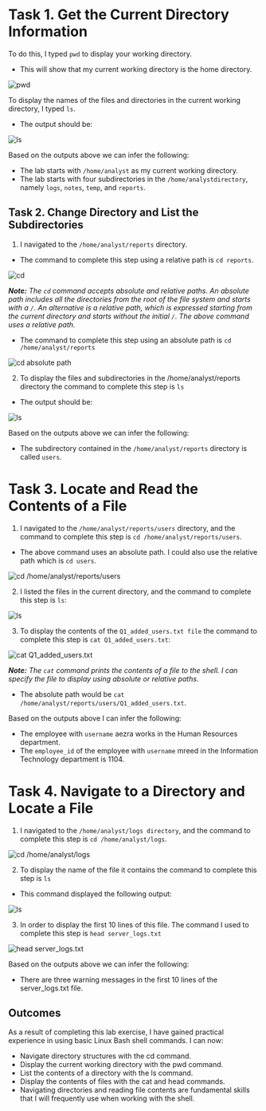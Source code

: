 # Task 1. Get the Current Directory Information

To do this, I typed `pwd` to display your working directory.
* This will show that my current working directory is the home directory.

![pwd](https://github.com/user-attachments/assets/05668ec4-36df-41f4-8059-c0d8b430a9fa)

To display the names of the files and directories in the current working directory, I typed `ls`.
* The output should be:

![ls](https://github.com/user-attachments/assets/867dd533-9b94-45ab-8603-765b44d2fbeb)

Based on the outputs above we can infer the following:
* The lab starts with `/home/analyst` as my current working directory.
* The lab starts with four subdirectories in the `/home/analystdirectory`, namely `logs`, `notes`, `temp`, and `reports`.
  
## Task 2. Change Directory and List the Subdirectories

1. I navigated to the `/home/analyst/reports` directory.
* The command to complete this step using a relative path is `cd reports`.

![cd](https://github.com/user-attachments/assets/0d55f873-51ad-4858-8746-311e5c7c3760)

***Note:** The `cd` command accepts absolute and relative paths. An absolute path includes all the directories from the root of the file system and starts with a `/`. An alternative is a relative path, which is expressed starting from the current directory and starts without the initial `/`. The above command uses a relative path.*

* The command to complete this step using an absolute path is `cd /home/analyst/reports`

![cd absolute path](https://github.com/user-attachments/assets/43b2830a-5acc-4390-80b4-f1043f208ca9)

2. To display the files and subdirectories in the /home/analyst/reports directory the command to complete this step is `ls`
* The output should be:

![ls](https://github.com/user-attachments/assets/3a37c2b3-6375-4d48-9b79-493215499fa3)

Based on the outputs above we can infer the following:
* The subdirectory contained in the `/home/analyst/reports` directory is called `users`.

# Task 3. Locate and Read the Contents of a File

1. I navigated to the `/home/analyst/reports/users` directory, and the command to complete this step is `cd /home/analyst/reports/users`.
* The above command uses an absolute path. I could also use the relative path which is `cd users`.
  
![cd /home/analyst/reports/users](https://github.com/user-attachments/assets/926ae603-0ed6-4d80-9675-61c5d7ff30c4)

2. I listed the files in the current directory, and the command to complete this step is `ls`:

![ls](https://github.com/user-attachments/assets/a081c217-d15c-4c81-9a3e-e0e9ad350b53)

3. To display the contents of the `Q1_added_users.txt file` the command to complete this step is `cat Q1_added_users.txt`:

![cat Q1_added_users.txt](https://github.com/user-attachments/assets/6b81dec1-38f8-4ba8-9995-a2802dc3df96)

***Note:** The `cat` command prints the contents of a file to the shell. I can specify the file to display using absolute or relative paths.*
* The absolute path would be `cat /home/analyst/reports/users/Q1_added_users.txt`.

Based on the outputs above I can infer the following:
* The employee with `username` aezra works in the Human Resources department.
* The `employee_id` of the employee with  `username` mreed in the Information Technology department is 1104.

# Task 4. Navigate to a Directory and Locate a File

1. I navigated to the `/home/analyst/logs directory`, and the command to complete this step is `cd /home/analyst/logs`.

![cd /home/analyst/logs](https://github.com/user-attachments/assets/8014c5ac-47f5-49b1-ac87-b497c54f3b64)

2. To display the name of the file it contains the command to complete this step is `ls`
* This command displayed the following output:

![ls](https://github.com/user-attachments/assets/3c86101f-16df-4939-b118-a62ae5abd032)

3. In order to display the first 10 lines of this file. The command I used to complete this step is `head server_logs.txt`

![head server_logs.txt](https://github.com/user-attachments/assets/4d689ba6-d490-43ee-ba9a-b0267a84ef06)

Based on the outputs above we can infer the following:
* There are three warning messages in the first 10 lines of the server_logs.txt file.

## Outcomes
As a result of completing this lab exercise, I have gained practical experience in using basic Linux Bash shell commands. I can now:

* Navigate directory structures with the cd command.
* Display the current working directory with the pwd command.
* List the contents of a directory with the ls command.
* Display the contents of files with the cat and head commands.
* Navigating directories and reading file contents are fundamental skills that I will frequently use when working with the shell.
